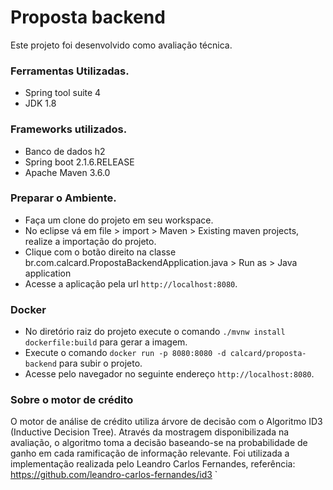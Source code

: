 # Proposta backend

Este projeto foi desenvolvido como avaliação técnica.

### Ferramentas Utilizadas.

- Spring tool suite 4
- JDK 1.8

### Frameworks utilizados.

- Banco de dados h2
- Spring boot 2.1.6.RELEASE
- Apache Maven 3.6.0

### Preparar o Ambiente.

- Faça um clone do projeto em seu workspace.
- No eclipse vá em file > import > Maven > Existing maven projects, realize a importação do projeto.
- Clique com o botão direito na classe br.com.calcard.PropostaBackendApplication.java > Run as > Java application
- Acesse a aplicação pela url `http://localhost:8080`.

### Docker

- No diretório raiz do projeto execute o comando `./mvnw install dockerfile:build` para gerar a imagem.
- Execute o comando `docker run -p 8080:8080 -d calcard/proposta-backend` para subir o projeto.
- Acesse pelo navegador no seguinte endereço `http://localhost:8080`.

### Sobre o motor de crédito

O motor de análise de crédito utiliza árvore de decisão com o Algoritmo ID3 (Inductive Decision Tree).
Através da mostragem disponibilizada na avaliação, o algoritmo toma a decisão baseando-se na probabilidade de ganho em cada ramificação de informação relevante.
Foi utilizada a implementação realizada pelo Leandro Carlos Fernandes, referência: https://github.com/leandro-carlos-fernandes/id3
`
